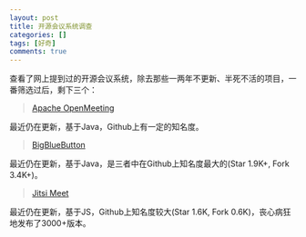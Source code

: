 ```yaml
---
layout: post
title: 开源会议系统调查
categories: []
tags: [好奇]
comments: true
---
```


查看了网上提到过的开源会议系统，除去那些一两年不更新、半死不活的项目，一番筛选过后，剩下三个：

> [Apache OpenMeeting](https://github.com/apache/openmeetings)

最近仍在更新，基于Java，Github上有一定的知名度。


> [BigBlueButton](https://github.com/bigbluebutton/bigbluebutton)

最近仍在更新，基于Java，是三者中在Github上知名度最大的(Star 1.9K+, Fork 3.4K+)。

> [Jitsi Meet](https://github.com/jitsi/jitsi-meet)

最近仍在更新，基于JS，Github上知名度较大(Star 1.6K, Fork 0.6K)，丧心病狂地发布了3000+版本。

